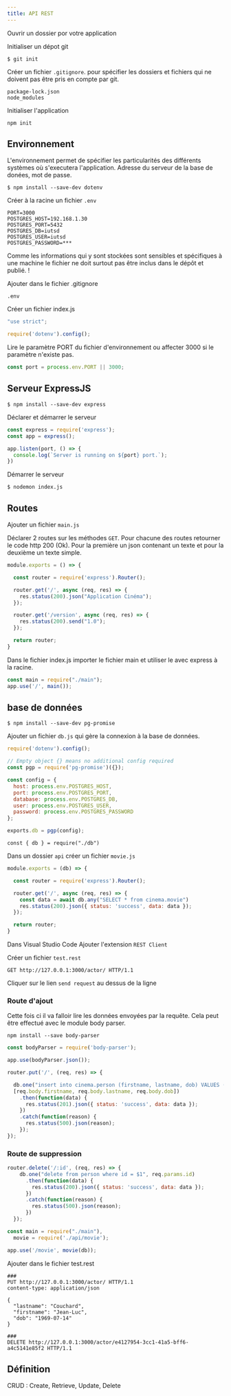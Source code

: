 ```yaml
---
title: API REST
---
```


Ouvrir un dossier por votre application

Initialiser un dépot git

```shell
$ git init
```

Créer un fichier `.gitignore`. pour spécifier les dossiers et fichiers qui ne doivent pas être pris en compte par git.

```
package-lock.json
node_modules
```

Initialiser l'application

```
npm init
```

## Environnement

L'environnement permet de spécifier les particularités des différents systèmes où s'executera l'application.
Adresse du serveur de la base de donées, mot de passe.

```shell
$ npm install --save-dev dotenv
```

Créer à la racine un fichier `.env`

```
PORT=3000
POSTGRES_HOST=192.168.1.30
POSTGRES_PORT=5432
POSTGRES_DB=iutsd
POSTGRES_USER=iutsd
POSTGRES_PASSWORD=***
```

Comme les informations qui y sont stockées sont sensibles et spécifiques à une machine le fichier ne doit surtout pas être inclus dans le dépôt et publié. !

Ajouter dans le fichier .gitignore

```
.env
```

Créer un fichier index.js

```javascript
"use strict";

require('dotenv').config();
```

Lire le paramètre PORT du fichier d'environnement ou affecter 3000 si le paramètre n'existe pas.

```javascript
const port = process.env.PORT || 3000;
```

## Serveur ExpressJS

```shell
$ npm install --save-dev express
```

Déclarer et démarrer le serveur

```javascript
const express = require('express');
const app = express();

app.listen(port, () => {
  console.log(`Server is running on ${port} port.`);
})
```

Démarrer le serveur

```shell
$ nodemon index.js
```

## Routes

Ajouter un fichier `main.js`

Déclarer 2 routes sur les méthodes `GET`. Pour chacune des routes retourner le code http 200 (Ok). Pour la première un json contenant un texte et pour la deuxième un texte simple.

```javascript
module.exports = () => {

  const router = require('express').Router();

  router.get('/', async (req, res) => {
    res.status(200).json("Application Cinéma");
  });

  router.get('/version', async (req, res) => {
    res.status(200).send("1.0");
  });

  return router;
}
```

Dans le fichier index.js importer le fichier main et utiliser le avec express à la racine.

```javascript
const main = require("./main");
app.use('/', main());
```

## base de données

```shell
$ npm install --save-dev pg-promise
```

Ajouter un fichier `db.js` qui gère la connexion à la base de données.

```javascript
require('dotenv').config();

// Empty object {} means no additional config required
const pgp = require('pg-promise')({});

const config = {
  host: process.env.POSTGRES_HOST,
  port: process.env.POSTGRES_PORT,
  database: process.env.POSTGRES_DB,
  user: process.env.POSTGRES_USER,
  password: process.env.POSTGRES_PASSWORD
};

exports.db = pgp(config);
```

```
const { db } = require("./db")
```


Dans un dossier `api` créer un fichier `movie.js`

```javascript
module.exports = (db) => {

  const router = require('express').Router();

  router.get('/', async (req, res) => {
    const data = await db.any("SELECT * from cinema.movie")
    res.status(200).json({ status: 'success', data: data });
  });

  return router;
}
```

Dans Visual Studio Code Ajouter l'extension `REST Client`

Créer un fichier `test.rest`

```
GET http://127.0.0.1:3000/actor/ HTTP/1.1
```

Cliquer sur le lien `send request` au dessus de la ligne

### Route d'ajout

Cette fois ci il va falloir lire les données envoyées par la requête. Cela peut être effectué avec le module body parser.

```shell
npm install --save body-parser
```

```javascript
const bodyParser = require('body-parser');

app.use(bodyParser.json());
```

```javascript
router.put('/', (req, res) => {

  db.one("insert into cinema.person (firstname, lastname, dob) VALUES ($1, $2, $3) RETURNING id",
  [req.body.firstname, req.body.lastname, req.body.dob])
    .then(function(data) {
      res.status(201).json({ status: 'success', data: data });
    })
    .catch(function(reason) {
      res.status(500).json(reason);
    });
});
```

### Route de suppression

```javascript
router.delete('/:id', (req, res) => {
    db.one("delete from person where id = $1", req.params.id)
      .then(function(data) {
        res.status(200).json({ status: 'success', data: data });
      })
      .catch(function(reason) {
        res.status(500).json(reason);
      })
  });
```


```javascript
const main = require("./main"),
  movie = require('./api/movie');

app.use('/movie', movie(db));
```

Ajouter dans le fichier test.rest

```
###
PUT http://127.0.0.1:3000/actor/ HTTP/1.1
content-type: application/json

{
  "lastname": "Couchard",
  "firstname": "Jean-Luc",
  "dob": "1969-07-14"
}

###
DELETE http://127.0.0.1:3000/actor/e4127954-3cc1-41a5-bff6-a4c5141e85f2 HTTP/1.1

```

## Définition

CRUD
: Create, Retrieve, Update, Delete
